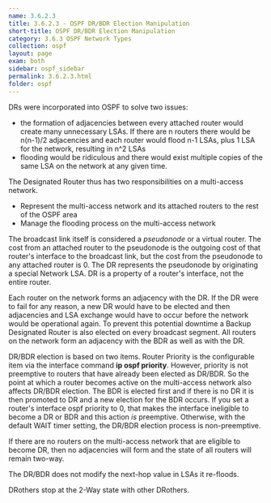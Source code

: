 ```yaml
---
name: 3.6.2.3
title: 3.6.2.3 - OSPF DR/BDR Election Manipulation
short-title: OSPF DR/BDR Election Manipulation
category: 3.6.3 OSPF Network Types
collection: ospf
layout: page
exam: both
sidebar: ospf_sidebar
permalink: 3.6.2.3.html
folder: ospf
---
```

DRs were incorporated into OSPF to solve two issues:
- the formation of adjacencies between every attached router would create many unnecessary LSAs. If there are n routers there would be n(n-1)/2 adjacencies and each router would flood n-1 LSAs, plus 1 LSA for the network, resulting in n^2 LSAs
- flooding would be ridiculous and there would exist multiple copies of the same LSA on the network at any given time.

The Designated Router thus has two responsibilities on a multi-access network.
- Represent the multi-access network and its attached routers to the rest of the OSPF area
- Manage the flooding process on the multi-access network

The broadcast link itself is considered a *pseudonode* or a virtual router. The cost from an attached router to the pseudonode is the outgoing cost of that router's interface to the broadcast link, but the cost from the pseudonode to any attached router is 0. The DR represents the pseudonode by originating a special Network LSA. DR is a property of a router's interface, not the entire router.

Each router on the network forms an adjacency with the DR. If the DR were to fail for any reason, a new DR would have to be elected and then adjacencies and LSA exchange would have to occur before the network would be operational again. To prevent this potential downtime a Backup Designated Router is also elected on every broadcast segment. All routers on the network form an adjacency with the BDR as well as with the DR.

DR/BDR election is based on two items. Router Priority is the configurable item via the interface command **ip ospf priority**. However, priority is not preemptive to routers that have already been elected as DR/BDR. So the point at which a router becomes active on the multi-access network also affects DR/BDR election. The BDR is elected first and if there is no DR it is then promoted to DR and a new election for the BDR occurs. If you set a router's interface ospf priority to 0, that makes the interface ineligible to become a DR or BDR and this action *is* preemptive. Otherwise, with the default WAIT timer setting, the DR/BDR election process is non-preemptive.

If there are no routers on the multi-access network that are eligible to become DR, then no adjacencies will form and the state of all routers will remain two-way.

The DR/BDR does not modify the next-hop value in LSAs it re-floods.

DRothers stop at the 2-Way state with other DRothers.
